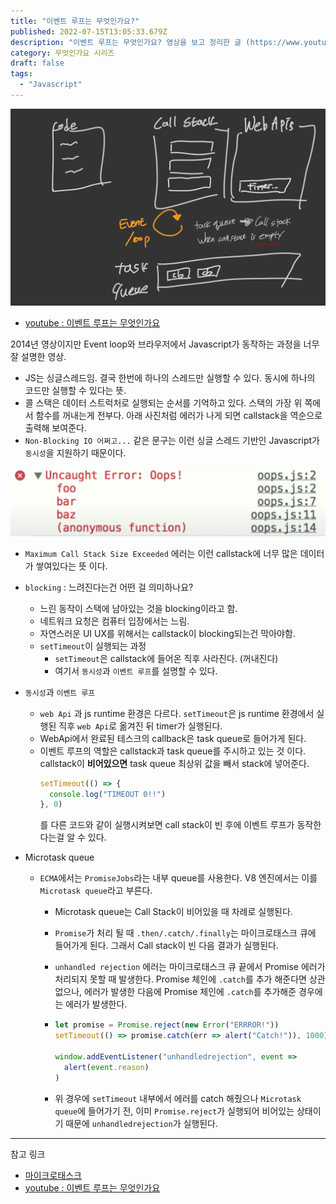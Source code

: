 ```yaml
---
title: "이벤트 루프는 무엇인가요?"
published: 2022-07-15T13:05:33.679Z
description: "이벤트 루프는 무엇인가요? 영상을 보고 정리한 글 (https://www.youtube.com/watch?v=8aGhZQkoFbQ)"
category: 무엇인가요 시리즈
draft: false
tags:
  - "Javascript"
---
```


![브라우저 동작 과정](/images/eventloop.jpeg)

- [youtube : 이벤트 루프는 무엇인가요](https://www.youtube.com/watch?v=8aGhZQkoFbQ&t=12s)

2014년 영상이지만 Event loop와 브라우저에서 Javascript가 동작하는 과정을 너무 잘 설명한 영상.

- JS는 싱글스레드임. 결국 한번에 하나의 스레드만 실행할 수 있다. 동시에 하나의 코드만 실행할 수 있다는 뜻.
- 콜 스택은 데이터 스트럭처로 실행되는 순서를 기억하고 있다. 스택의 가장 위 쪽에서 함수를 꺼내는게 전부다. 아래 사진처럼 에러가 나게 되면 callstack을 역순으로 출력해 보여준다.
- `Non-Blocking IO 어쩌고...` 같은 문구는 이런 싱글 스레드 기반인 Javascript가 `동시성`을 지원하기 때문이다.

![callstack](/images/callstack.png)

- `Maximum Call Stack Size Exceeded` 에러는 이런 callstack에 너무 많은 데이터가 쌓여있다는 뜻 이다.

- `blocking` : 느려진다는건 어떤 걸 의미하나요?
  - 느린 동작이 스택에 남아있는 것을 blocking이라고 함.
  - 네트워크 요청은 컴퓨터 입장에서는 느림.
  - 자연스러운 UI UX를 위해서는 callstack이 blocking되는건 막아야함.
  - `setTimeout`이 실행되는 과정
    - `setTimeout`은 callstack에 들어온 직후 사라진다. (꺼내진다)
    - 여기서 `동시성`과 `이벤트 루프`를 설명할 수 있다.
- `동시성`과 `이벤트 루프`

  - `web Api` 과 js runtime 환경은 다르다. `setTimeout`은 js runtime 환경에서 실행된 직후 `web Api`로 옮겨진 뒤 timer가 실행된다.
  - WebApi에서 완료된 테스크의 callback은 task queue로 들어가게 된다.
  - 이벤트 루프의 역할은 callstack과 task queue를 주시하고 있는 것 이다. callstack이 **비어있으면** task queue 최상위 값을 빼서 stack에 넣어준다.
    ```js
    setTimeout(() => {
      console.log("TIMEOUT 0!!")
    }, 0)
    ```
    를 다른 코드와 같이 실행시켜보면 call stack이 빈 후에 이벤트 루프가 동작한다는걸 알 수 있다.

- Microtask queue

  - `ECMA`에서는 `PromiseJobs`라는 내부 queue를 사용한다. V8 엔진에서는 이를 `Microtask queue`라고 부른다.

    - Microtask queue는 Call Stack이 비어있을 때 차례로 실행된다.
    - `Promise`가 처리 될 때 `.then/.catch/.finally`는 마이크로태스크 큐에 들어가게 된다. 그래서 Call stack이 빈 다음 결과가 실행된다.
    - `unhandled rejection` 에러는 마이크로태스크 큐 끝에서 Promise 에러가 처리되지 못할 때 발생한다. Promise 체인에 `.catch`를 추가 해준다면 상관 없으나, 에러가 발생한 다음에 Promise 체인에 `.catch`를 추가해준 경우에는 에러가 발생한다.
    - ```js
      let promise = Promise.reject(new Error("ERRROR!"))
      setTimeout(() => promise.catch(err => alert("Catch!")), 1000)

      window.addEventListener("unhandledrejection", event =>
        alert(event.reason)
      )
      ```

    - 위 경우에 `setTimeout` 내부에서 에러를 catch 해줬으나 `Microtask queue`에 들어가기 전, 이미 `Promise.reject`가 실행되어 비어있는 상태이기 때문에 `unhandledrejection`가 실행된다.

---

참고 링크

- [마이크로태스크](https://ko.javascript.info/microtask-queue)
- [youtube : 이벤트 루프는 무엇인가요](https://www.youtube.com/watch?v=8aGhZQkoFbQ&t=12s)
